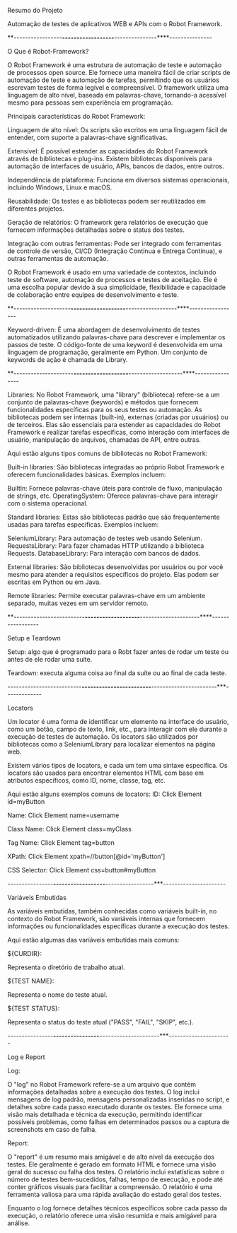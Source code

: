 Resumo do Projeto

Automação de testes de aplicativos WEB e APIs com o Robot Framework.

**-----------------****------------------****---------------****---------------

O Que é Robot-Framework?

O Robot Framework é uma estrutura de automação de teste e automação de 
processos open source. Ele fornece uma maneira fácil de criar scripts de 
automação de teste e automação de tarefas, permitindo que os usuários 
escrevam testes de forma legível e compreensível. 
O framework utiliza uma linguagem de alto nível, baseada em palavras-chave, 
tornando-a acessível mesmo para pessoas sem experiência em programação.

Principais características do Robot Framework:

Linguagem de alto nível: Os scripts são escritos em uma linguagem fácil de 
entender, com suporte a palavras-chave significativas.

Extensível: É possível estender as capacidades do Robot Framework através de 
bibliotecas e plug-ins. Existem bibliotecas disponíveis para automação de 
interfaces de usuário, APIs, bancos de dados, entre outros.

Independência de plataforma: Funciona em diversos sistemas operacionais, 
incluindo Windows, Linux e macOS.

Reusabilidade: Os testes e as bibliotecas podem ser reutilizados em diferentes 
projetos.

Geração de relatórios: O framework gera relatórios de execução que fornecem 
informações detalhadas sobre o status dos testes.

Integração com outras ferramentas: Pode ser integrado com ferramentas de controle 
de versão, CI/CD (Integração Contínua e Entrega Contínua), e outras ferramentas 
de automação.

O Robot Framework é usado em uma variedade de contextos, incluindo teste de software, 
automação de processos e testes de aceitação. Ele é uma escolha popular devido à sua 
simplicidade, flexibilidade e capacidade de colaboração entre equipes de desenvolvimento 
e teste.

**--------------------****-------------------****------------------****-----------------

Keyword-driven: É uma abordagem de desenvolvimento de testes automatizados utilizando
palavras-chave para descrever e implementar os passos de teste.
O código-fonte de uma keyword é desenvolvida em uma linguagem de programação, geralmente
em Python.
Um conjunto de keywords de ação é chamada de Library.

**---------------------****-------------------****-------------------****----------------

Libraries: No Robot Framework, uma "library" (biblioteca) refere-se a um conjunto de 
palavras-chave (keywords) e métodos que fornecem funcionalidades específicas para os 
seus testes ou automação. As bibliotecas podem ser internas (built-in), externas 
(criadas por usuários) ou de terceiros. 
Elas são essenciais para estender as capacidades do Robot Framework e realizar tarefas 
específicas, como interação com interfaces de usuário, manipulação de arquivos, chamadas 
de API, entre outras.

Aqui estão alguns tipos comuns de bibliotecas no Robot Framework:

Built-in libraries: São bibliotecas integradas ao próprio Robot Framework e oferecem
funcionalidades básicas. Exemplos incluem:

BuiltIn: Fornece palavras-chave úteis para controle de fluxo, manipulação de strings, etc.
OperatingSystem: Oferece palavras-chave para interagir com o sistema operacional.

Standard libraries: Estas são bibliotecas padrão que são frequentemente usadas para tarefas 
específicas. Exemplos incluem:

SeleniumLibrary: Para automação de testes web usando Selenium.
RequestsLibrary: Para fazer chamadas HTTP utilizando a biblioteca Requests.
DatabaseLibrary: Para interação com bancos de dados.

External libraries: São bibliotecas desenvolvidas por usuários ou por você mesmo para atender 
a requisitos específicos do projeto. Elas podem ser escritas em Python ou em Java.

Remote libraries: Permite executar palavras-chave em um ambiente separado, muitas vezes 
em um servidor remoto.

**-------------------------****-------------------****---------------------****-----------------

Setup e Teardown

Setup: algo que é programado para o Robt fazer antes de rodar um teste ou antes de ele 
rodar uma suite.

Teardown: executa alguma coisa ao final da suíte ou ao final de cada teste.


*--------------------------****------------------------****-----------------------****-------------

Locators

Um locator é uma forma de identificar um elemento na interface do usuário, como um botão, 
campo de texto, link, etc., para interagir com ele durante a execução de testes de automação. 
Os locators são utilizados por bibliotecas como a SeleniumLibrary para localizar elementos na página web.

Existem vários tipos de locators, e cada um tem uma sintaxe específica. Os locators são usados para encontrar 
elementos HTML com base em atributos específicos, como ID, nome, classe, tag, etc.

Aqui estão alguns exemplos comuns de locators:
ID:
Click Element    id=myButton

Name:
Click Element    name=username

Class Name:
Click Element    class=myClass

Tag Name:
Click Element    tag=button

XPath:
Click Element    xpath=//button[@id='myButton']

CSS Selector:
Click Element    css=button#myButton


*----------------****------------------****-----------------****----------------------

Variáveis Embutidas

As variáveis embutidas, também conhecidas como variáveis built-in, no contexto do Robot Framework, 
são variáveis internas que fornecem informações ou funcionalidades específicas durante a execução 
dos testes.

Aqui estão algumas das variáveis embutidas mais comuns:

${CURDIR}:

Representa o diretório de trabalho atual.

${TEST NAME}:

Representa o nome do teste atual.

${TEST STATUS}:

Representa o status do teste atual ("PASS", "FAIL", "SKIP", etc.).


*----------------****----------------****---------------------****----------------------

Log e Report

Log:

O "log" no Robot Framework refere-se a um arquivo que contém informações detalhadas sobre a 
execução dos testes.
O log inclui mensagens de log padrão, mensagens personalizadas inseridas no script, e detalhes 
sobre cada passo executado durante os testes.
Ele fornece uma visão mais detalhada e técnica da execução, permitindo identificar possíveis 
problemas, como falhas em determinados passos ou a captura de screenshots em caso de falha.


Report:

O "report" é um resumo mais amigável e de alto nível da execução dos testes.
Ele geralmente é gerado em formato HTML e fornece uma visão geral do sucesso ou falha dos testes.
O relatório inclui estatísticas sobre o número de testes bem-sucedidos, falhas, tempo de execução, 
e pode até conter gráficos visuais para facilitar a compreensão.
O relatório é uma ferramenta valiosa para uma rápida avaliação do estado geral dos testes.

Enquanto o log fornece detalhes técnicos específicos sobre cada passo da execução, o relatório 
oferece uma visão resumida e mais amigável para análise.




